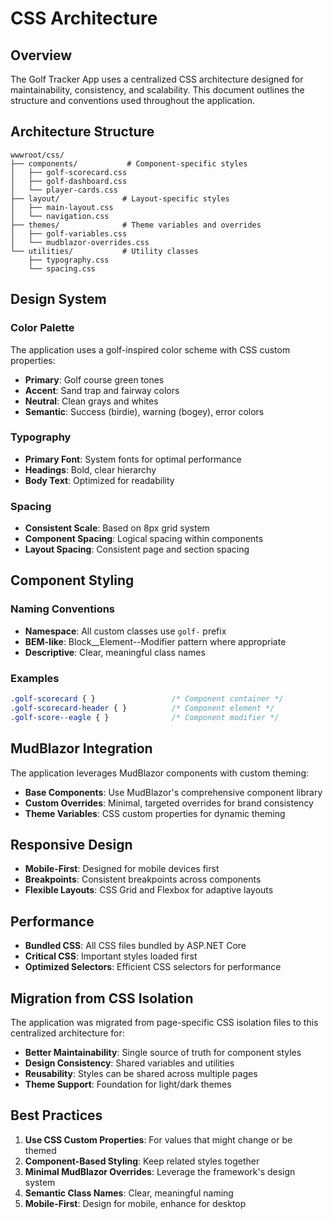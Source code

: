 # CSS Architecture

## Overview

The Golf Tracker App uses a centralized CSS architecture designed for maintainability, consistency, and scalability. This document outlines the structure and conventions used throughout the application.

## Architecture Structure

```
wwwroot/css/
├── components/           # Component-specific styles
│   ├── golf-scorecard.css
│   ├── golf-dashboard.css
│   └── player-cards.css
├── layout/              # Layout-specific styles
│   ├── main-layout.css
│   └── navigation.css
├── themes/              # Theme variables and overrides
│   ├── golf-variables.css
│   └── mudblazor-overrides.css
└── utilities/           # Utility classes
    ├── typography.css
    └── spacing.css
```

## Design System

### Color Palette
The application uses a golf-inspired color scheme with CSS custom properties:
- **Primary**: Golf course green tones
- **Accent**: Sand trap and fairway colors
- **Neutral**: Clean grays and whites
- **Semantic**: Success (birdie), warning (bogey), error colors

### Typography
- **Primary Font**: System fonts for optimal performance
- **Headings**: Bold, clear hierarchy
- **Body Text**: Optimized for readability

### Spacing
- **Consistent Scale**: Based on 8px grid system
- **Component Spacing**: Logical spacing within components
- **Layout Spacing**: Consistent page and section spacing

## Component Styling

### Naming Conventions
- **Namespace**: All custom classes use `golf-` prefix
- **BEM-like**: Block__Element--Modifier pattern where appropriate
- **Descriptive**: Clear, meaningful class names

### Examples
```css
.golf-scorecard { }                 /* Component container */
.golf-scorecard-header { }          /* Component element */
.golf-score--eagle { }              /* Component modifier */
```

## MudBlazor Integration

The application leverages MudBlazor components with custom theming:
- **Base Components**: Use MudBlazor's comprehensive component library
- **Custom Overrides**: Minimal, targeted overrides for brand consistency
- **Theme Variables**: CSS custom properties for dynamic theming

## Responsive Design

- **Mobile-First**: Designed for mobile devices first
- **Breakpoints**: Consistent breakpoints across components
- **Flexible Layouts**: CSS Grid and Flexbox for adaptive layouts

## Performance

- **Bundled CSS**: All CSS files bundled by ASP.NET Core
- **Critical CSS**: Important styles loaded first
- **Optimized Selectors**: Efficient CSS selectors for performance

## Migration from CSS Isolation

The application was migrated from page-specific CSS isolation files to this centralized architecture for:
- **Better Maintainability**: Single source of truth for component styles
- **Design Consistency**: Shared variables and utilities
- **Reusability**: Styles can be shared across multiple pages
- **Theme Support**: Foundation for light/dark themes

## Best Practices

1. **Use CSS Custom Properties**: For values that might change or be themed
2. **Component-Based Styling**: Keep related styles together
3. **Minimal MudBlazor Overrides**: Leverage the framework's design system
4. **Semantic Class Names**: Clear, meaningful naming
5. **Mobile-First**: Design for mobile, enhance for desktop
